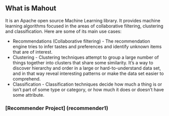 
## What is Mahout
It is an Apache open source Machine Learning library. It provides machine learning algorithms focused in the areas of collaborative filtering, clustering and classification.
Here are some of its main use cases:
* Recommendations (Collaborative filtering) - The recommendation engine tries to infer tastes and preferences and identify unknown items that are of interest.
* Clustering - Clustering techniques attempt to group a large number of things together into clusters that share some similarity. It’s a way to discover hierarchy and order in a large or hard-to-understand data set, and in that way reveal interesting patterns or make the data set easier to comprehend.
* Classification - Classification techniques decide how much a thing is or isn’t part of some type or category, or how much it does or doesn’t have some attribute.


### [Recommender Project] (recommender1)